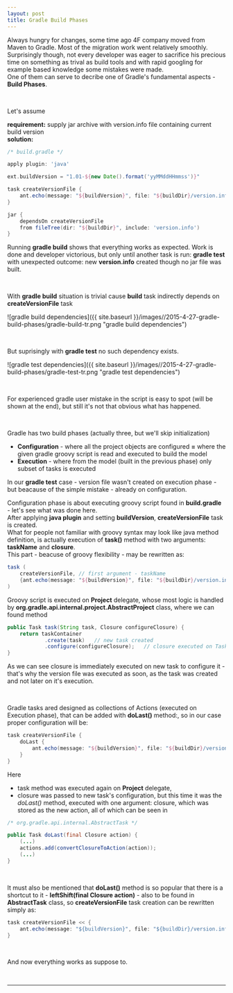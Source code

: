 ```yaml
---
layout: post
title: Gradle Build Phases
---
```


Always hungry for changes, some time ago 4F company moved from Maven to Gradle.
Most of the migration work went relatively smoothly.
Surprisingly though, not every developer was eager to sacrifice his precious time on something as trival as build tools and
with rapid googling for example based knowledge some mistakes were made.  
One of them can serve to decribe one of Gradle's fundamental aspects - **Build Phases**.  

&nbsp;

Let's assume  

**requirement:** supply jar archive with version.info file containing current build version  
**solution:**  

```groovy
/* build.gradle */

apply plugin: 'java'

ext.buildVersion = "1.01-${new Date().format('yyMMddHHmmss')}"

task createVersionFile {
    ant.echo(message: "${buildVersion}", file: "${buildDir}/version.info")
}

jar {
    dependsOn createVersionFile
    from fileTree(dir: "${buildDir}", include: 'version.info')
}
```  
  
Running **gradle build** shows that everything works as expected. Work is done and developer victorious,
but only until another task is run: **gradle test**
with unexpected outcome: new **version.info** created though no jar file was built.

&nbsp;

With **gradle build** situation is trivial cause **build** task indirectly depends on **createVersionFile** task

![gradle build dependencies]({{ site.baseurl }}/images//2015-4-27-gradle-build-phases/gradle-build-tr.png "gradle build dependencies")

&nbsp;

But suprisingly with **gradle test** no such dependency exists.

![gradle test dependencies]({{ site.baseurl }}/images//2015-4-27-gradle-build-phases/gradle-test-tr.png "gradle test dependencies")  

&nbsp;

For experienced gradle user mistake in the script is easy to spot (will be shown at the end),
but still it's not that obvious what has happened.  

&nbsp;

Gradle has two build phases (actually three, but we'll skip initialization)  
- **Configuration** - where all the project objects are configured **=** where the given gradle groovy script is read and executed to build the model  
- **Execution** - where from the model (built in the previous phase) only subset of tasks is executed 

In our **gradle test** case - version file wasn't created on execution phase - but beacause of the simple mistake - already on configuration.

Configuration phase is about executing groovy script found in **build.gradle** - let's see what was done here.  
After applying **java plugin** and setting **buildVersion**, **createVersionFile** task is created.  
What for people not familiar with groovy syntax may look like java method definition, is actually execution of **task()** method with two arguments: **taskName** and **closure**.  
This part - beacuse of groovy flexibility - may be rewritten as:  

```groovy
task (
	createVersionFile, // first argument - taskName
	{ant.echo(message: "${buildVersion}", file: "${buildDir}/version.info")} // second argument - closure
)
```  
  
  
Groovy script is executed on **Project** delegate, 
whose most logic is handled by **org.gradle.api.internal.project.AbstractProject** class, where we can found method

```java
public Task task(String task, Closure configureClosure) {
	return taskContainer
			.create(task)	// new task created
			.configure(configureClosure);	// closure executed on Task delegate
}
```

As we can see closure is immediately executed on new task to configure it - that's why the version file was executed as soon,
as the task was created and not later on it's execution.

&nbsp;

Gradle tasks ared designed as collections of Actions (executed on Execution phase), that can be added with **doLast()** method:,
so in our case proper configuration will be:

```groovy
task createVersionFile {
    doLast {
        ant.echo(message: "${buildVersion}", file: "${buildDir}/version.info")
    }
}
```

Here  
- task method was executed again on **Project** delegate,  
- closure was passed to new task's configuration, but this time it was the *doLast()* method, executed with one argument: closure, which was stored as the new action,
all of which can be seen in  

```java
/* org.gradle.api.internal.AbstractTask */

public Task doLast(final Closure action) {
	(...)
	actions.add(convertClosureToAction(action));
	(...)
}
```  

&nbsp;

It must also be mentioned that **doLast()** method is so popular that there is a shortcut to it - **leftShift(final Closure action)** - also to be found in **AbstractTask** class,
so **createVersionFile** task creation can be rewritten simply as:  

```java
task createVersionFile << {
    ant.echo(message: "${buildVersion}", file: "${buildDir}/version.info")
}
```

&nbsp;

And now everything works as suppose to. 

&nbsp;
****



